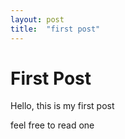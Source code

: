 ```yaml
---
layout: post
title:  "first post"
---
```

# First Post

Hello, this is my first post

feel free to read one
